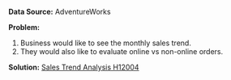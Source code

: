 **Data Source:** AdventureWorks <br>

**Problem:**
1. Business would like to see the monthly sales trend.
2. They would also like to evaluate online vs non-online orders.

**Solution:** [Sales Trend Analysis H12004](https://docs.google.com/spreadsheets/d/1Xf0tW6hcaqMsFbfHJldiTCeNSzfrwjeUzgv2E0F9n6c/edit?usp=sharing) 
